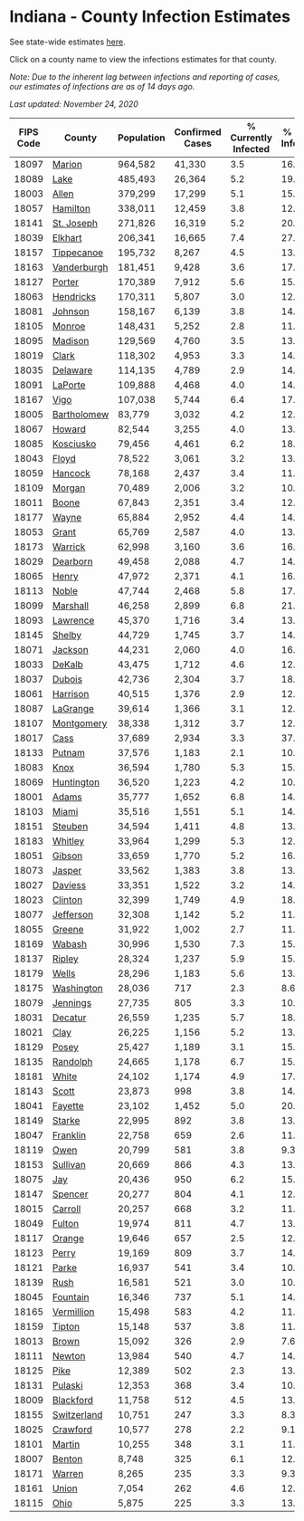 # Indiana - County Infection Estimates

See state-wide estimates [here](/infections/us-in).

Click on a county name to view the infections estimates for that county.

*Note: Due to the inherent lag between infections and reporting of cases, our estimates of infections are as of 14 days ago.*

*Last updated: November 24, 2020*

|   FIPS Code |                     County |   Population |   Confirmed Cases |   % Currently Infected |   % Total Infected |
|-------------|----------------------------|--------------|-------------------|------------------------|--------------------|
|       18097 |           [Marion](marion) |      964,582 |            41,330 |                    3.5 |               16.8 |
|       18089 |               [Lake](lake) |      485,493 |            26,364 |                    5.2 |               19.6 |
|       18003 |             [Allen](allen) |      379,299 |            17,299 |                    5.1 |               15.5 |
|       18057 |       [Hamilton](hamilton) |      338,011 |            12,459 |                    3.8 |               12.8 |
|       18141 |   [St. Joseph](st.-joseph) |      271,826 |            16,319 |                    5.2 |               20.7 |
|       18039 |         [Elkhart](elkhart) |      206,341 |            16,665 |                    7.4 |               27.5 |
|       18157 |   [Tippecanoe](tippecanoe) |      195,732 |             8,267 |                    4.5 |               13.7 |
|       18163 | [Vanderburgh](vanderburgh) |      181,451 |             9,428 |                    3.6 |               17.2 |
|       18127 |           [Porter](porter) |      170,389 |             7,912 |                    5.6 |               15.6 |
|       18063 |     [Hendricks](hendricks) |      170,311 |             5,807 |                    3.0 |               12.9 |
|       18081 |         [Johnson](johnson) |      158,167 |             6,139 |                    3.8 |               14.3 |
|       18105 |           [Monroe](monroe) |      148,431 |             5,252 |                    2.8 |               11.6 |
|       18095 |         [Madison](madison) |      129,569 |             4,760 |                    3.5 |               13.0 |
|       18019 |             [Clark](clark) |      118,302 |             4,953 |                    3.3 |               14.6 |
|       18035 |       [Delaware](delaware) |      114,135 |             4,789 |                    2.9 |               14.3 |
|       18091 |         [LaPorte](laporte) |      109,888 |             4,468 |                    4.0 |               14.0 |
|       18167 |               [Vigo](vigo) |      107,038 |             5,744 |                    6.4 |               17.5 |
|       18005 | [Bartholomew](bartholomew) |       83,779 |             3,032 |                    4.2 |               12.9 |
|       18067 |           [Howard](howard) |       82,544 |             3,255 |                    4.0 |               13.4 |
|       18085 |     [Kosciusko](kosciusko) |       79,456 |             4,461 |                    6.2 |               18.0 |
|       18043 |             [Floyd](floyd) |       78,522 |             3,061 |                    3.2 |               13.8 |
|       18059 |         [Hancock](hancock) |       78,168 |             2,437 |                    3.4 |               11.3 |
|       18109 |           [Morgan](morgan) |       70,489 |             2,006 |                    3.2 |               10.2 |
|       18011 |             [Boone](boone) |       67,843 |             2,351 |                    3.4 |               12.5 |
|       18177 |             [Wayne](wayne) |       65,884 |             2,952 |                    4.4 |               14.6 |
|       18053 |             [Grant](grant) |       65,769 |             2,587 |                    4.0 |               13.1 |
|       18173 |         [Warrick](warrick) |       62,998 |             3,160 |                    3.6 |               16.8 |
|       18029 |       [Dearborn](dearborn) |       49,458 |             2,088 |                    4.7 |               14.6 |
|       18065 |             [Henry](henry) |       47,972 |             2,371 |                    4.1 |               16.7 |
|       18113 |             [Noble](noble) |       47,744 |             2,468 |                    5.8 |               17.8 |
|       18099 |       [Marshall](marshall) |       46,258 |             2,899 |                    6.8 |               21.1 |
|       18093 |       [Lawrence](lawrence) |       45,370 |             1,716 |                    3.4 |               13.5 |
|       18145 |           [Shelby](shelby) |       44,729 |             1,745 |                    3.7 |               14.7 |
|       18071 |         [Jackson](jackson) |       44,231 |             2,060 |                    4.0 |               16.9 |
|       18033 |           [DeKalb](dekalb) |       43,475 |             1,712 |                    4.6 |               12.9 |
|       18037 |           [Dubois](dubois) |       42,736 |             2,304 |                    3.7 |               18.6 |
|       18061 |       [Harrison](harrison) |       40,515 |             1,376 |                    2.9 |               12.3 |
|       18087 |       [LaGrange](lagrange) |       39,614 |             1,366 |                    3.1 |               12.0 |
|       18107 |   [Montgomery](montgomery) |       38,338 |             1,312 |                    3.7 |               12.3 |
|       18017 |               [Cass](cass) |       37,689 |             2,934 |                    3.3 |               37.8 |
|       18133 |           [Putnam](putnam) |       37,576 |             1,183 |                    2.1 |               10.9 |
|       18083 |               [Knox](knox) |       36,594 |             1,780 |                    5.3 |               15.3 |
|       18069 |   [Huntington](huntington) |       36,520 |             1,223 |                    4.2 |               10.1 |
|       18001 |             [Adams](adams) |       35,777 |             1,652 |                    6.8 |               14.7 |
|       18103 |             [Miami](miami) |       35,516 |             1,551 |                    5.1 |               14.6 |
|       18151 |         [Steuben](steuben) |       34,594 |             1,411 |                    4.8 |               13.5 |
|       18183 |         [Whitley](whitley) |       33,964 |             1,299 |                    5.3 |               12.3 |
|       18051 |           [Gibson](gibson) |       33,659 |             1,770 |                    5.2 |               16.6 |
|       18073 |           [Jasper](jasper) |       33,562 |             1,383 |                    3.8 |               13.6 |
|       18027 |         [Daviess](daviess) |       33,351 |             1,522 |                    3.2 |               14.9 |
|       18023 |         [Clinton](clinton) |       32,399 |             1,749 |                    4.9 |               18.5 |
|       18077 |     [Jefferson](jefferson) |       32,308 |             1,142 |                    5.2 |               11.2 |
|       18055 |           [Greene](greene) |       31,922 |             1,002 |                    2.7 |               11.4 |
|       18169 |           [Wabash](wabash) |       30,996 |             1,530 |                    7.3 |               15.6 |
|       18137 |           [Ripley](ripley) |       28,324 |             1,237 |                    5.9 |               15.3 |
|       18179 |             [Wells](wells) |       28,296 |             1,183 |                    5.6 |               13.5 |
|       18175 |   [Washington](washington) |       28,036 |               717 |                    2.3 |                8.6 |
|       18079 |       [Jennings](jennings) |       27,735 |               805 |                    3.3 |               10.8 |
|       18031 |         [Decatur](decatur) |       26,559 |             1,235 |                    5.7 |               18.2 |
|       18021 |               [Clay](clay) |       26,225 |             1,156 |                    5.2 |               13.6 |
|       18129 |             [Posey](posey) |       25,427 |             1,189 |                    3.1 |               15.3 |
|       18135 |       [Randolph](randolph) |       24,665 |             1,178 |                    6.7 |               15.5 |
|       18181 |             [White](white) |       24,102 |             1,174 |                    4.9 |               17.6 |
|       18143 |             [Scott](scott) |       23,873 |               998 |                    3.8 |               14.2 |
|       18041 |         [Fayette](fayette) |       23,102 |             1,452 |                    5.0 |               20.9 |
|       18149 |           [Starke](starke) |       22,995 |               892 |                    3.8 |               13.0 |
|       18047 |       [Franklin](franklin) |       22,758 |               659 |                    2.6 |               11.1 |
|       18119 |               [Owen](owen) |       20,799 |               581 |                    3.8 |                9.3 |
|       18153 |       [Sullivan](sullivan) |       20,669 |               866 |                    4.3 |               13.4 |
|       18075 |                 [Jay](jay) |       20,436 |               950 |                    6.2 |               15.0 |
|       18147 |         [Spencer](spencer) |       20,277 |               804 |                    4.1 |               12.8 |
|       18015 |         [Carroll](carroll) |       20,257 |               668 |                    3.2 |               11.6 |
|       18049 |           [Fulton](fulton) |       19,974 |               811 |                    4.7 |               13.7 |
|       18117 |           [Orange](orange) |       19,646 |               657 |                    2.5 |               12.8 |
|       18123 |             [Perry](perry) |       19,169 |               809 |                    3.7 |               14.5 |
|       18121 |             [Parke](parke) |       16,937 |               541 |                    3.4 |               10.1 |
|       18139 |               [Rush](rush) |       16,581 |               521 |                    3.0 |               10.8 |
|       18045 |       [Fountain](fountain) |       16,346 |               737 |                    5.1 |               14.7 |
|       18165 |   [Vermillion](vermillion) |       15,498 |               583 |                    4.2 |               11.8 |
|       18159 |           [Tipton](tipton) |       15,148 |               537 |                    3.8 |               11.9 |
|       18013 |             [Brown](brown) |       15,092 |               326 |                    2.9 |                7.6 |
|       18111 |           [Newton](newton) |       13,984 |               540 |                    4.7 |               14.2 |
|       18125 |               [Pike](pike) |       12,389 |               502 |                    2.3 |               13.2 |
|       18131 |         [Pulaski](pulaski) |       12,353 |               368 |                    3.4 |               10.7 |
|       18009 |     [Blackford](blackford) |       11,758 |               512 |                    4.5 |               13.8 |
|       18155 | [Switzerland](switzerland) |       10,751 |               247 |                    3.3 |                8.3 |
|       18025 |       [Crawford](crawford) |       10,577 |               278 |                    2.2 |                9.1 |
|       18101 |           [Martin](martin) |       10,255 |               348 |                    3.1 |               11.1 |
|       18007 |           [Benton](benton) |        8,748 |               325 |                    6.1 |               12.2 |
|       18171 |           [Warren](warren) |        8,265 |               235 |                    3.3 |                9.3 |
|       18161 |             [Union](union) |        7,054 |               262 |                    4.6 |               12.6 |
|       18115 |               [Ohio](ohio) |        5,875 |               225 |                    3.3 |               13.3 |
